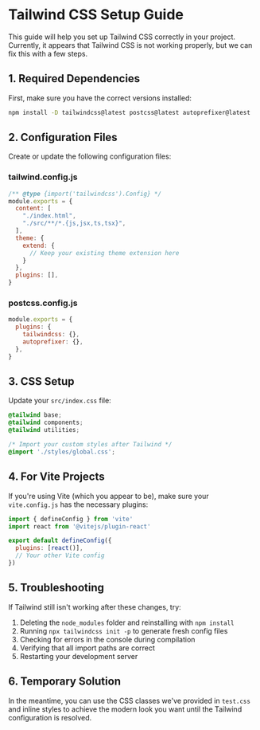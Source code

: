 # Tailwind CSS Setup Guide

This guide will help you set up Tailwind CSS correctly in your project. Currently, it appears that Tailwind CSS is not working properly, but we can fix this with a few steps.

## 1. Required Dependencies

First, make sure you have the correct versions installed:

```bash
npm install -D tailwindcss@latest postcss@latest autoprefixer@latest
```

## 2. Configuration Files

Create or update the following configuration files:

### tailwind.config.js

```javascript
/** @type {import('tailwindcss').Config} */
module.exports = {
  content: [
    "./index.html",
    "./src/**/*.{js,jsx,ts,tsx}",
  ],
  theme: {
    extend: {
      // Keep your existing theme extension here
    }
  },
  plugins: [],
}
```

### postcss.config.js

```javascript
module.exports = {
  plugins: {
    tailwindcss: {},
    autoprefixer: {},
  },
}
```

## 3. CSS Setup

Update your `src/index.css` file:

```css
@tailwind base;
@tailwind components;
@tailwind utilities;

/* Import your custom styles after Tailwind */
@import './styles/global.css';
```

## 4. For Vite Projects

If you're using Vite (which you appear to be), make sure your `vite.config.js` has the necessary plugins:

```javascript
import { defineConfig } from 'vite'
import react from '@vitejs/plugin-react'

export default defineConfig({
  plugins: [react()],
  // Your other Vite config
})
```

## 5. Troubleshooting

If Tailwind still isn't working after these changes, try:

1. Deleting the `node_modules` folder and reinstalling with `npm install`
2. Running `npx tailwindcss init -p` to generate fresh config files
3. Checking for errors in the console during compilation
4. Verifying that all import paths are correct
5. Restarting your development server

## 6. Temporary Solution

In the meantime, you can use the CSS classes we've provided in `test.css` and inline styles to achieve the modern look you want until the Tailwind configuration is resolved.